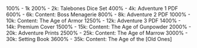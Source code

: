 100% - 1k
200% - 2k: Talebones Dice Set
400% - 4k: Adventure 1 PDF
600% - 6k: Content: Boss Menagerie
800% - 8k: Adventure 2 PDF
1000% - 10k: Content: The Age of Armor
1250% - 12k: Adventure 3 PDF
1400% - 14k: Premium Cover 
1500% - 15k: Content: The Age of Gunpowder
2000% - 20k: Adventure Prints
2500% - 25k: Content: The Age of Marrow
3000% - 30k: Setting Book
3600% - 35k: Content: The Age of the \[Old Ones\]

